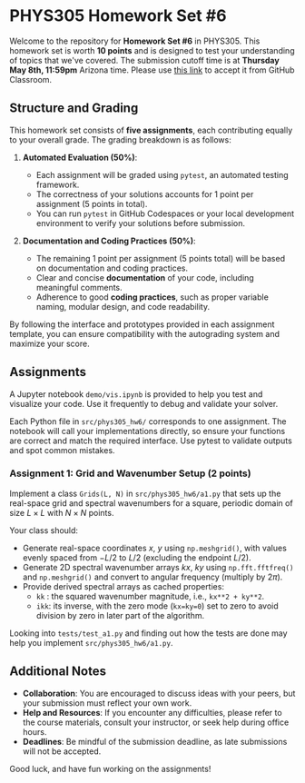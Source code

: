# PHYS305 Homework Set #6

Welcome to the repository for **Homework Set #6** in PHYS305.
This homework set is worth **10 points** and is designed to test your
understanding of topics that we've covered.
The submission cutoff time is at **Thursday May 8th, 11:59pm** Arizona
time.
Please use [this link](https://classroom.github.com/a/___) to
accept it from GitHub Classroom.


## Structure and Grading

This homework set consists of **five assignments**, each contributing
equally to your overall grade.
The grading breakdown is as follows:

1. **Automated Evaluation (50%)**:
   * Each assignment will be graded using `pytest`, an automated
     testing framework.
   * The correctness of your solutions accounts for 1 point per
     assignment (5 points in total).
   * You can run `pytest` in GitHub Codespaces or your local
     development environment to verify your solutions before
     submission.

2. **Documentation and Coding Practices (50%)**:
   * The remaining 1 point per assignment (5 points total) will be
     based on documentation and coding practices.
   * Clear and concise **documentation** of your code, including
     meaningful comments.
   * Adherence to good **coding practices**, such as proper variable
     naming, modular design, and code readability.

By following the interface and prototypes provided in each assignment
template, you can ensure compatibility with the autograding system and
maximize your score.


## Assignments

A Jupyter notebook `demo/vis.ipynb` is provided to help you test and
visualize your code.
Use it frequently to debug and validate your solver.

Each Python file in `src/phys305_hw6/` corresponds to one assignment.
The notebook will call your implementations directly, so ensure your
functions are correct and match the required interface.
Use pytest to validate outputs and spot common mistakes.


### Assignment 1: Grid and Wavenumber Setup (2 points)

Implement a class `Grids(L, N)` in `src/phys305_hw6/a1.py` that sets
up the real-space grid and spectral wavenumbers for a square, periodic
domain of size $L\times L$ with $N\times N$ points.

Your class should:
* Generate real-space coordinates $x$, $y$ using `np.meshgrid()`, with
  values evenly spaced from $-L/2$ to $L/2$ (excluding the endpoint
  $L/2$).
* Generate 2D spectral wavenumber arrays $kx$, $ky$ using
  `np.fft.fftfreq()` and `np.meshgrid()` and convert to angular
  frequency (multiply by $2\pi$).
* Provide derived spectral arrays as cached properties:
  * `kk` : the squared wavenumber magnitude, i.e., `kx**2 + ky**2`.
  * `ikk`: its inverse, with the zero mode (`kx=ky=0`) set to zero to
    avoid division by zero in later part of the algorithm.

Looking into `tests/test_a1.py` and finding out how the tests are done
may help you implement `src/phys305_hw6/a1.py`.


## Additional Notes

* **Collaboration**:
  You are encouraged to discuss ideas with your peers, but your
  submission must reflect your own work.
* **Help and Resources**:
  If you encounter any difficulties, please refer to the course
  materials, consult your instructor, or seek help during office
  hours.
* **Deadlines**:
  Be mindful of the submission deadline, as late submissions will not
  be accepted.

Good luck, and have fun working on the assignments!
